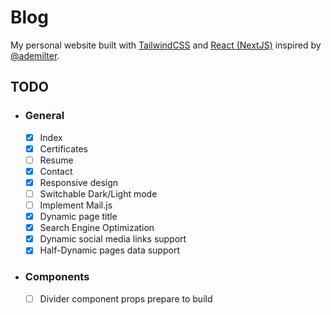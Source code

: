 # Blog

My personal website built with [TailwindCSS](https://tailwindcss.com/) and [React (NextJS)](https://nextjs.org/) inspired by [@ademilter](https://github.com/ademilter).

## TODO
- ### General
  - [x] Index
  - [x] Certificates
  - [ ] Resume
  - [x] Contact
  - [x] Responsive design
  - [ ] Switchable Dark/Light mode
  - [ ] Implement Mail.js
  - [x] Dynamic page title
  - [x] Search Engine Optimization
  - [x] Dynamic social media links support
  - [x] Half-Dynamic pages data support
- ### Components
  - [ ] Divider component props prepare to build